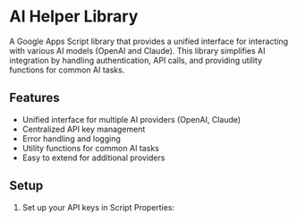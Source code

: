 # AI Helper Library

A Google Apps Script library that provides a unified interface for interacting with various AI models (OpenAI and Claude). This library simplifies AI integration by handling authentication, API calls, and providing utility functions for common AI tasks.

## Features

- Unified interface for multiple AI providers (OpenAI, Claude)
- Centralized API key management
- Error handling and logging
- Utility functions for common AI tasks
- Easy to extend for additional providers

## Setup

1. Set up your API keys in Script Properties: